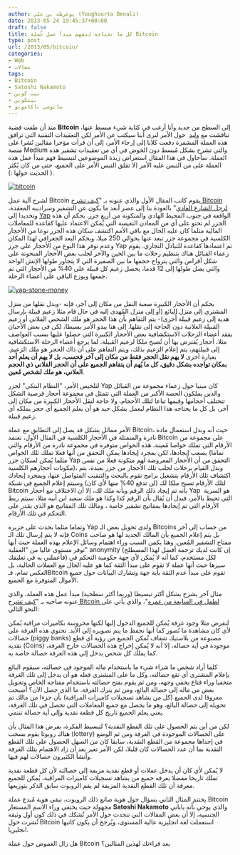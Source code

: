```yaml
---
author: يوغرطة بن علي (Youghourta Benali)
date: 2013-05-24 19:45:37+00:00
draft: false
title: كل ما تحتاجه لتفهم مبدأ عمل عُملة Bitcoin
type: post
url: /2013/05/bitcoin/
categories:
- Web
- مقالات
tags:
- Bitcoin
- Satoshi Nakamoto
- بيت كوين
- بيتكوين
- ساتوشي ناكاموتو
---
```


منذ أن طفت قضية **Bitcoin** إلى السطح من جديد وأنا أرغب في كتابة شيء مبسط عنها، تناقشت مع [وليد](http://www.it-scoop.com/author/dzgeek/)  حول الأمر لنرى أينا سيكتب عن الأمر لكن التعقيدات التقنية التي ترافق هذه العملة المشفرة دفعت كلانا إلى إرجاء الأمر، إلى أن قرأت مؤخرا مقالين نُشرا على منصة Medium والتي تشرح بشكل مُبسط دون الخوض في أي من تعقيدات تشفير هذه العملة. سأحاول في هذا المقال استعراض زبدة الموضوعين لتبسيط فهم مبدأ عمل هذه العملة على من التبس عليه الأمر (لا تقلق التبس الأمر على الجميع، حتى من كان يُكثر الحديث حولها :) ).




[![bitcoin](http://www.it-scoop.com/wp-content/uploads/2013/05/bitcoin.png)
](http://www.it-scoop.com/wp-content/uploads/2013/05/bitcoin.png)




لشرح آلية عمل Bitcoin يقوم كاتب المقال الأول والذي عنونه بـ "[كيف تشرح Bitcoin لرجل الشارع العادي](https://medium.com/future-of-currency/c817c0659b10)" بالعودة بنا إلى عصر أبعد ما يكون عن التشفير وسراديبه المعقدة، وتحديدا إلى [Yap](http://en.wikipedia.org/wiki/Yap) الواقعة في جنوب المحيط الهادي والمتكونة من أربع جزر. بحكم أن هذه الجزر لم تحتو على أي من المعادن النفيسة التي يُمكن الاعتماد عليها كقاعدة للمعاملات المالية مثلما كان عليه الحال مع باقي الأمم اكتشف سكان هذه الجزر نوعا من الأحجار الكلسية في مجموعة جزر تبعد عنها بحوالي 250 ميلا، وبحكم البعد الجغرافي لهذا المكان وعدم توفر هذا النوع من الأحجار على جرز Yap تم اعتمادها كقاعدة للتبادل التجاري. يقوم زعماء القبائل هناك بتنظيم رحلات ما بين الحين والآخر لجلب بعض الأحجار المنحوتة على شكل أقراص والتي يترواح حجمها ما بين الصغيرة التي لا يتجاوز طولها الإنش الواحد والتي يصل طولها إلى 12 قدما، يحصل زعيم كل قبيلة على 40% من الأحجار التي تم جمعها ويوزع الباقي على أعضاء الرحلة.




<!-- more -->




[![yap-stone-money](http://www.it-scoop.com/wp-content/uploads/2013/05/yap-stone-money.jpg)
](http://www.it-scoop.com/wp-content/uploads/2013/05/yap-stone-money.jpg)




بحكم أن الأحجار الكبيرة صعبة النقل من مكان إلى آخر، فإنه -وبدل نقلها من منزل المشتري إلى منزل البائع (أو إلى منزل المُهدى إليه في حال قام مثلا زعيم قبيلة بإرسال هدية إلى زعيم قبيلة أُخرى)- يتم التفاهم بأن هذا الحجر هو ملك الشخص الفلاني أو زعيم القبيلة العلانية دون الحاجة إلى نقلها. إلى هنا يبدو الأمر بسيطا، لكن في بعض الأحيان يفقد أعضاء الرحلات الاستكشافية بعض الأحجار الكبيرة التي حصلوا عليها بسبب العواصف مثلا، أحجار يُفترض بها أن تُصبح ملكا لزعيم القبيلة. لما يرجع أعضاء الرحلة الاستكشافية إلى قبيلتهم، يتم إعلام الزعيم بذلك، ويتم التفاهم على أن ذاك الحجر هو ملك الزعيم. بعبارة أخرى **لا يهم نقل الحجر فقط من مكان إلى آخر فحسب، بل لا يهم أن يعلم أحد بمكان تواجده بشكل دقيق، كل ما يُهم أن يتفاهم الجميع على أن الحجر الفلاني ذي الحجم العلاني، هو ملك لشخص مُعين**.




لتلخيص الأمر، "النظام البنكي" لجزر Yap كان مبنيا حول زعماء مجموعة من القبائل والذين يملكون الحصة الأكبر من العملة التي تتمثل في مجموعة أحجار قرصية الشكل تتختلف أحجامها وقيمها تباعا لتلك الأحجام، ولا حاجة لنقل الأحجار الكبيرة من مكان إلى آخر، بل كل ما يحتاجه هذا النظام ليعمل بشكل جيد هو أن يعلم الجميع أي حجر يملكه أي زعيم قبيلة.




الأمر مماثل بشكل قد يصل إلى التطابق مع عملة Bitcoin، حيث أنه وبدل استعمال مادة نادرة والمتمثلة في الأحجار الكلسية في المثال الأول، تعتمد Bitcoin على مجموعة من الأرقام التي تملك خواصا مُعينة، هذه الخواص متوفرة في مجموعة نادرة من الأرقام والتي يصعب إيجادها، لكن بمجرد إيجادها يمكن التحقق من أنها فعلا تملك تلك الخواص (تماما مثلما يُمكن لسكان جزر Yap التحقق من أن الأحجار المعروضة لهم متكونة فعلا من نفس مكونات أحجارهم الكلسية)، وبدل القيام برحلات لجلب تلك الأحجار من جزر بعيدة، يتم اكتشاف تلك الأرقام بتشغيل برامج تقوم بالبحث والتنقيب المتواصل عنها، وبمجرد إيجادك لتلك الأرقام تصبح ملكا لك (لن تدفع 40% منها لأي كان) وسيتم إعلام الجميع في شبكة Bitcoin بأنه تم إيجاد ذلك الرقم وبأنه ملك لك، إلا أن الاختلاف مع أحجار Yap  هو السرية التي تحيط بالأمر، فبدل أن يُقال بأن الرقم كذا وكذا هو ملك سعيد ابن أبيه مثلا، سيتم ربط الأرقام التي تم إيجادها بمفاتيح تشفير خاصة ، ومالك تلك المفاتيح هو الذي يقدر على التحكم في تلك الأرقام.




وتماما مثلما يحدث على جزيرة Yap ولدى تحويل بعض الـ Bitcoins من حساب إلى آخر فإنه لا يتم إرسال تلك الـ Coins بل يتم إعلام الجميع بأن المالك الجديد لها هو صاحب مفتاح التشفير المُعين. وهنا يكمن السبب وراء اهتمام وسائل الإعلام بهذه العملة حيث أنها توفر مستوى عاليا من "الغفلية" anonymity (إن كانت لديك ترجمة أفضل لهذا المصطلح فأعملني به في تعليقك) لكل مستخدم، كما أنه لا يُمكن لأي جهة حكومية التحكم في سيرها حيث أنها عملة لا تقوم على مبدأ الثقة كما هو عليه الحال مع العملات الحالية، بل العكس تمام، فـBitcoin تقوم على مبدأ عدم الثقة بأية جهة وتشارك البيانات حول جميع الأموال المتوفرة مع الجميع.




مثال آخر يشرح بشكل أكثر تبسيطا (وربما أكثر سطحية) مبدأ عمل هذه العملة، والذي عنونه صاحبه بـ "[كيف تشرح Bitcoin لطفل في السابعة من عمره](https://medium.com/future-of-currency/a9a8c094feaf)"، والذي يأتي على النحو التالي:




لنفرض مثلا وجود غرفة يُمكن للجميع الدخول إليها لكنها محروسة بكاميرات مراقبة يُمكن لأي كان مشاهدة ما تُصور كما أنها تحفظ ما يتم تصويره إلى الأبد. تحتوي هذه الغرفة على حصالات (piggy banks) مصنوعة من بلاستيك شفاف تُمكن الجميع من رؤية أي قطع نقدية (Coins) موجودة في أية حصالة، إلا أنه لا يُمكن إخراج هذه الحصالات خارج الغرفة، كما يملك كل شخص يدخل إلى هذه الغرفة حصالة خاصة به.




كلما أراد شخص ما شراء شيء ما باستخدام ماله الموجود في حصالته، سيقوم البائع بإعلام المشتري أي تقع حصالته، وكل ما على المشتري فعله هو أن يدخل إلى تلك الغرفة متخفيا وراء قناع يخفي وجهه، ومن ثم يقوم بفتح حصالته باستخدام مفتاحه الخاص وتحويل بعض من ماله إلى حصالة البائع، ومن ثم يترك الغرفة. ما الذي حصل الآن؟ أصبحت معروفا لدى الجميع (كل من يشاهد تسجيلات كاميرات المراقبة) بأن جزءا من مالك تم تحويله إلى حصالة البائع، وهو ما يحصل مع جميع المعاملات التي تحصل في تلك الغرفة، يعني يعلم الجميع تاريخ كل قطعة نقدية وإلى أية حصالة تنتمي.




لكن من أين يتم الحصول على تلك القطع النقدية؟ لتبسيط الفكرة، يفرض هذا المثال بأن هناك روبوتا يقوم بسحب (lottery) على الحصالات الموجودة في الغرفة ومن ثم الوضع في إحداها مجموعة من القطع النقدية، سابقا كان من السهل الحصول على تلك القطع النقدية بما أن عدد الحصالات كان قليلا، لكن الأمر تغير بعد أن زاد الاهتمام بتلك الغرفة وأنشأ الكثيرون حصالات لهم فيها.




لا يُمكن لأي كان أن يدخل عملات أو قطع نقدية مزيفة إلى حصالته لأن كل قطعة نقدية تملك تاريخا مفصلا يعرفه جميع من يشاهد تسجيلات كاميرات المراقبة، يُمكن للجميع معرفة أن تلك القطع النقدية المزيفة لم يقم الروبوت سابق الذكر بتوزيعها.




يختتم المثال الثاني بسؤال حول هوية صانع ذلك الروبوت، تبقى هوية مُبدع عملة Bitcoin مجهولة حيث يختفي وراء الاسم المستعار **Satoshi Nakamoto** والذي يوحي بأنه ياباني الجنسية، إلا أن بعض المقالات التي تتحدث حول الأمر تُشكك في ذلك كون أول وثيقة نُشرت حول Bitcoin استعملت لغة انجليزية عالية المستوى، ويُرجح أن يكون كاتبها انجليزيا.




هل زال الغموض حول عملة Bitcoin بعد قراءتك لهذين المثالين؟
